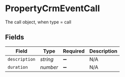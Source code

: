 # PropertyCrmEventCall

The call object, when type = call


## Fields

| Field              | Type               | Required           | Description        |
| ------------------ | ------------------ | ------------------ | ------------------ |
| `description`      | *string*           | :heavy_minus_sign: | N/A                |
| `duration`         | *number*           | :heavy_minus_sign: | N/A                |